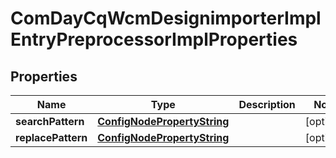 
# ComDayCqWcmDesignimporterImplEntryPreprocessorImplProperties

## Properties
Name | Type | Description | Notes
------------ | ------------- | ------------- | -------------
**searchPattern** | [**ConfigNodePropertyString**](ConfigNodePropertyString.md) |  |  [optional]
**replacePattern** | [**ConfigNodePropertyString**](ConfigNodePropertyString.md) |  |  [optional]



